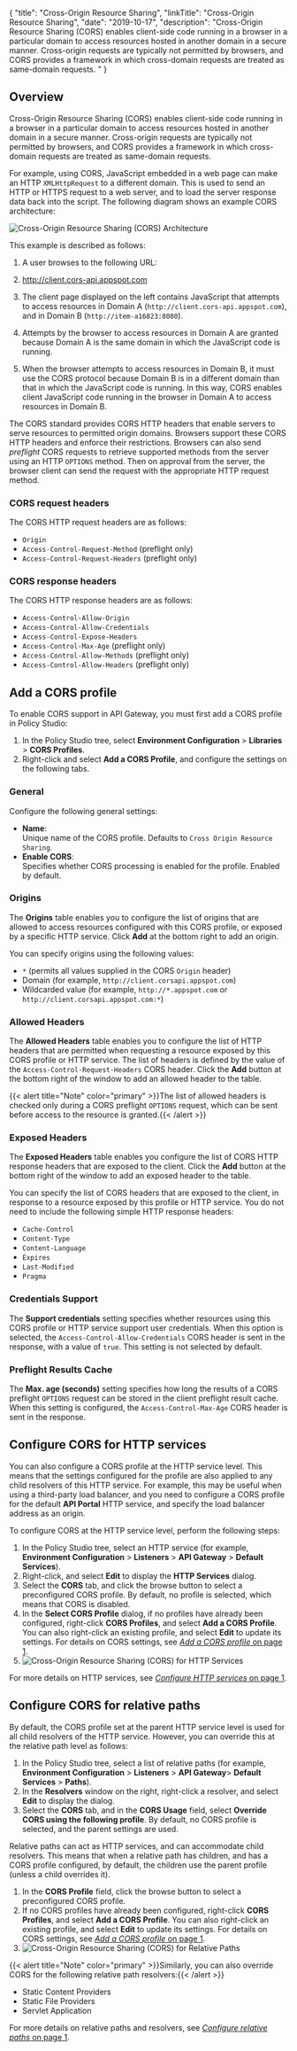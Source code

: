 {
"title": "Cross-Origin Resource Sharing",
"linkTitle": "Cross-Origin Resource Sharing",
"date": "2019-10-17",
"description": "Cross-Origin Resource Sharing (CORS) enables client-side code running in a browser in a particular domain to access resources hosted in another domain in a secure manner. Cross-origin requests are typically not permitted by browsers, and CORS provides a framework in which cross-domain requests are treated as same-domain requests. "
}
﻿
<div id="p_general_cors_over">

Overview
--------

Cross-Origin Resource Sharing (CORS) enables client-side code running in a browser in a particular domain to access resources hosted in another domain in a secure manner. Cross-origin requests are typically not permitted by browsers, and CORS provides a framework in which cross-domain requests are treated as same-domain requests.

For example, using CORS, JavaScript embedded in a web page can make an HTTP `XMLHttpRequest`
to a different domain. This is used to send an HTTP or HTTPS request to a web server, and to load the server response data back into the script. The following diagram shows an example CORS architecture:

![Cross-Origin Resource Sharing (CORS) Architecture](/Images/docbook/images/cors/cors_overview.png)

This example is described as follows:

1.  A user browses to the following URL:
2.  http://client.cors-api.appspot.com

3.  The client page displayed on the left contains JavaScript that attempts to access resources in Domain A (`http://client.cors-api.appspot.com`), and in Domain B (`http://item-a16823:8080`).
4.  Attempts by the browser to access resources in Domain A are granted because Domain A is the same domain in which the JavaScript code is running.
5.  When the browser attempts to access resources in Domain B, it must use the CORS protocol because Domain B is in a different domain than that in which the JavaScript code is running. In this way, CORS enables client JavaScript code running in the browser in Domain A to access resources in Domain B.

The CORS standard provides CORS HTTP headers that enable servers to serve resources to permitted origin domains. Browsers support these CORS HTTP headers and enforce their restrictions. Browsers can also send *preflight*
CORS requests to retrieve supported methods from the server using an HTTP `OPTIONS`
method. Then on approval from the server, the browser client can send the request with the appropriate HTTP request method.

<div>

### CORS request headers

The CORS HTTP request headers are as follows:

-   `Origin`
-   `Access-Control-Request-Method`
    (preflight only)
-   `Access-Control-Request-Headers`
    (preflight only)

</div>

<div>

### CORS response headers

The CORS HTTP response headers are as follows:

-   `Access-Control-Allow-Origin`
-   `Access-Control-Allow-Credentials`
-   `Access-Control-Expose-Headers`
-   `Access-Control-Max-Age`
    (preflight only)
-   `Access-Control-Allow-Methods`
    (preflight only)
-   `Access-Control-Allow-Headers`
    (preflight only)

</div>

</div>

<div id="p_general_cors_add_profile">

Add a CORS profile
------------------

To enable CORS support in API Gateway, you must first add a CORS profile in Policy Studio:

1.  In the Policy Studio tree, select **Environment Configuration** > **Libraries** > **CORS Profiles**.
2.  Right-click and select **Add a CORS Profile**, and configure the settings on the following tabs.

<div>

### General

Configure the following general settings:

-   **Name**:\
    Unique name of the CORS profile. Defaults to `Cross Origin Resource Sharing`.
-   **Enable CORS**:\
    Specifies whether CORS processing is enabled for the profile. Enabled by default.

</div>

<div>

### Origins

The **Origins**
table enables you to configure the list of origins that are allowed to access resources configured with this CORS profile, or exposed by a specific HTTP service. Click **Add**
at the bottom right to add an origin.

You can specify origins using the following values:

-   `*`
    (permits all values supplied in the CORS `Origin`
    header)
-   Domain (for example, `http://client.corsapi.appspot.com`)
-   Wildcarded value (for example, `http://*.appspot.com`
    or `http://client.corsapi.appspot.com:*`)

</div>

<div>

### Allowed Headers

The **Allowed Headers**
table enables you to configure the list of HTTP headers that are permitted when requesting a resource exposed by this CORS profile or HTTP service. The list of headers is defined by the value of the `Access-Control-Request-Headers`
CORS header. Click the **Add**
button at the bottom right of the window to add an allowed header to the table.

{{< alert title="Note" color="primary" >}}The list of allowed headers is checked only during a CORS preflight `OPTIONS`
request, which can be sent before access to the resource is granted.{{< /alert >}}

</div>

<div>

### Exposed Headers

The **Exposed Headers**
table enables you configure the list of CORS HTTP response headers that are exposed to the client. Click the **Add**
button at the bottom right of the window to add an exposed header to the table.

You can specify the list of CORS headers that are exposed to the client, in response to a resource exposed by this profile or HTTP service. You do not need to include the following simple HTTP response headers:

-   `Cache-Control`
-   `Content-Type`
-   `Content-Language`
-   `Expires`
-   `Last-Modified`
-   `Pragma`

</div>

<div>

### Credentials Support

The **Support credentials**
setting specifies whether resources using this CORS profile or HTTP service support user credentials. When this option is selected, the `Access-Control-Allow-Credentials`
CORS header is sent in the response, with a value of `true`. This setting is not selected by default.

</div>

<div>

### Preflight Results Cache

The **Max. age (seconds)**
setting specifies how long the results of a CORS preflight `OPTIONS`
request can be stored in the client preflight result cache. When this setting is configured, the `Access-Control-Max-Age`
CORS header is sent in the response.

</div>

</div>

<div id="p_general_cors_service">

Configure CORS for HTTP services
--------------------------------

You can also configure a CORS profile at the HTTP service level. This means that the settings configured for the profile are also applied to any child resolvers of this HTTP service. For example, this may be useful when using a third-party load balancer, and you need to configure a CORS profile for the default **API Portal**
HTTP service, and specify the load balancer address as an origin.

To configure CORS at the HTTP service level, perform the following steps:

1.  In the Policy Studio tree, select an HTTP service (for example, **Environment Configuration** > **Listeners** > **API Gateway** > **Default Services**).
2.  Right-click, and select **Edit**
    to display the **HTTP Services**
    dialog.
3.  Select the **CORS**
    tab, and click the browse button to select a preconfigured CORS profile. By default, no profile is selected, which means that CORS is disabled.
4.  In the **Select CORS Profile**
    dialog, if no profiles have already been configured, right-click **CORS Profiles**, and select **Add a CORS Profile**. You can also right-click an existing profile, and select **Edit**
    to update its settings. For details on CORS settings, see [*Add a CORS profile* on page 1](#Add).
5.  ![Cross-Origin Resource Sharing (CORS) for HTTP Services](/Images/docbook/images/cors/cors_http_service.png)

For more details on HTTP services, see [*Configure HTTP services* on page 1](general_services.htm).

</div>

<div id="p_general_cors_relative_path">

Configure CORS for relative paths
---------------------------------

By default, the CORS profile set at the parent HTTP service level is used for all child resolvers of the HTTP service. However, you can override this at the relative path level as follows:

1.  In the Policy Studio tree, select a list of relative paths (for example, **Environment Configuration** > **Listeners** > **API Gateway**> **Default Services** > **Paths**).
2.  In the **Resolvers**
    window on the right, right-click a resolver, and select **Edit**
    to display the dialog.
3.  Select the **CORS**
    tab, and in the **CORS Usage**
    field, select **Override CORS using the following profile**. By default, no CORS profile is selected, and the parent settings are used.

Relative paths can act as HTTP services, and can accommodate child resolvers. This means that when a relative path has children, and has a CORS profile configured, by default, the children use the parent profile (unless a child overrides it).

1.  In the **CORS Profile**
    field, click the browse button to select a preconfigured CORS profile.
2.  If no CORS profiles have already been configured, right-click **CORS Profiles**, and select **Add a CORS Profile**. You can also right-click an existing profile, and select **Edit**
    to update its settings. For details on CORS settings, see [*Add a CORS profile* on page 1](#Add).
3.  ![Cross-Origin Resource Sharing (CORS) for Relative Paths](/Images/docbook/images/cors/cors_relative_path.png)

{{< alert title="Note" color="primary" >}}Similarly, you can also override CORS for the following relative path resolvers:{{< /alert >}}
<div class="indentTable">

-   Static Content Providers
-   Static File Providers
-   Servlet Application

</div>

For more details on relative paths and resolvers, see [*Configure relative paths* on page 1](general_relative_path.htm).

</div>
